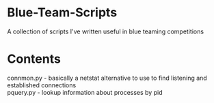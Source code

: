 # Blue-Team-Scripts

A collection of scripts I've written useful in blue teaming competitions

# Contents
connmon.py - basically a netstat alternative to use to find listening and established connections\
pquery.py - lookup information about processes by pid
 
